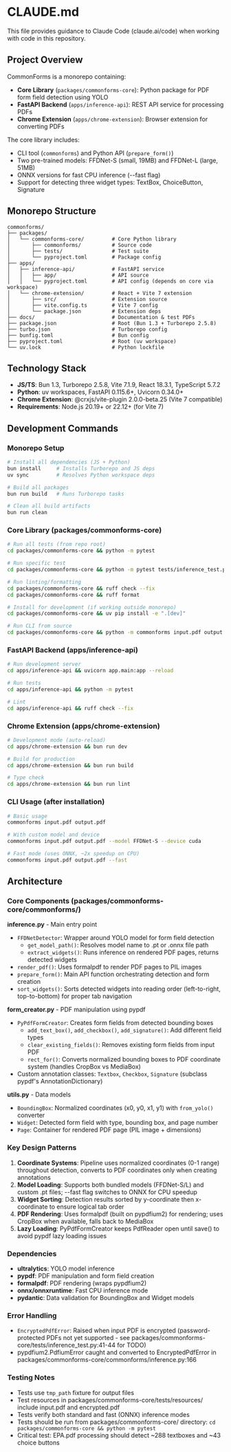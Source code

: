 # CLAUDE.md

This file provides guidance to Claude Code (claude.ai/code) when working with code in this repository.

## Project Overview

CommonForms is a monorepo containing:
- **Core Library** (`packages/commonforms-core`): Python package for PDF form field detection using YOLO
- **FastAPI Backend** (`apps/inference-api`): REST API service for processing PDFs
- **Chrome Extension** (`apps/chrome-extension`): Browser extension for converting PDFs

The core library includes:
- CLI tool (`commonforms`) and Python API (`prepare_form()`)
- Two pre-trained models: FFDNet-S (small, 19MB) and FFDNet-L (large, 51MB)
- ONNX versions for fast CPU inference (--fast flag)
- Support for detecting three widget types: TextBox, ChoiceButton, Signature

## Monorepo Structure

```
commonforms/
├── packages/
│   └── commonforms-core/         # Core Python library
│       ├── commonforms/          # Source code
│       ├── tests/                # Test suite
│       └── pyproject.toml        # Package config
├── apps/
│   ├── inference-api/            # FastAPI service
│   │   ├── app/                  # API source
│   │   └── pyproject.toml        # API config (depends on core via workspace)
│   └── chrome-extension/         # React + Vite 7 extension
│       ├── src/                  # Extension source
│       ├── vite.config.ts        # Vite 7 config
│       └── package.json          # Extension deps
├── docs/                         # Documentation & test PDFs
├── package.json                  # Root (Bun 1.3 + Turborepo 2.5.8)
├── turbo.json                    # Turborepo config
├── bunfig.toml                   # Bun config
├── pyproject.toml                # Root (uv workspace)
└── uv.lock                       # Python lockfile
```

## Technology Stack

- **JS/TS**: Bun 1.3, Turborepo 2.5.8, Vite 7.1.9, React 18.3.1, TypeScript 5.7.2
- **Python**: uv workspaces, FastAPI 0.115.6+, Uvicorn 0.34.0+
- **Chrome Extension**: @crxjs/vite-plugin 2.0.0-beta.25 (Vite 7 compatible)
- **Requirements**: Node.js 20.19+ or 22.12+ (for Vite 7)

## Development Commands

### Monorepo Setup
```bash
# Install all dependencies (JS + Python)
bun install     # Installs Turborepo and JS deps
uv sync         # Resolves Python workspace deps

# Build all packages
bun run build   # Runs Turborepo tasks

# Clean all build artifacts
bun run clean
```

### Core Library (packages/commonforms-core)
```bash
# Run all tests (from repo root)
cd packages/commonforms-core && python -m pytest

# Run specific test
cd packages/commonforms-core && python -m pytest tests/inference_test.py::test_inference

# Run linting/formatting
cd packages/commonforms-core && ruff check --fix
cd packages/commonforms-core && ruff format

# Install for development (if working outside monorepo)
cd packages/commonforms-core && uv pip install -e ".[dev]"

# Run CLI from source
cd packages/commonforms-core && python -m commonforms input.pdf output.pdf --fast
```

### FastAPI Backend (apps/inference-api)
```bash
# Run development server
cd apps/inference-api && uvicorn app.main:app --reload

# Run tests
cd apps/inference-api && python -m pytest

# Lint
cd apps/inference-api && ruff check --fix
```

### Chrome Extension (apps/chrome-extension)
```bash
# Development mode (auto-reload)
cd apps/chrome-extension && bun run dev

# Build for production
cd apps/chrome-extension && bun run build

# Type check
cd apps/chrome-extension && bun run lint
```

### CLI Usage (after installation)
```bash
# Basic usage
commonforms input.pdf output.pdf

# With custom model and device
commonforms input.pdf output.pdf --model FFDNet-S --device cuda

# Fast mode (uses ONNX, ~2x speedup on CPU)
commonforms input.pdf output.pdf --fast
```

## Architecture

### Core Components (packages/commonforms-core/commonforms/)

**inference.py** - Main entry point
- `FFDNetDetector`: Wrapper around YOLO model for form field detection
  - `get_model_path()`: Resolves model name to .pt or .onnx file path
  - `extract_widgets()`: Runs inference on rendered PDF pages, returns detected widgets
- `render_pdf()`: Uses formalpdf to render PDF pages to PIL images
- `prepare_form()`: Main API function orchestrating detection and form creation
- `sort_widgets()`: Sorts detected widgets into reading order (left-to-right, top-to-bottom) for proper tab navigation

**form_creator.py** - PDF manipulation using pypdf
- `PyPdfFormCreator`: Creates form fields from detected bounding boxes
  - `add_text_box()`, `add_checkbox()`, `add_signature()`: Add different field types
  - `clear_existing_fields()`: Removes existing form fields from input PDF
  - `rect_for()`: Converts normalized bounding boxes to PDF coordinate system (handles CropBox vs MediaBox)
- Custom annotation classes: `Textbox`, `Checkbox`, `Signature` (subclass pypdf's AnnotationDictionary)

**utils.py** - Data models
- `BoundingBox`: Normalized coordinates (x0, y0, x1, y1) with `from_yolo()` converter
- `Widget`: Detected form field with type, bounding box, and page number
- `Page`: Container for rendered PDF page (PIL image + dimensions)

### Key Design Patterns

1. **Coordinate Systems**: Pipeline uses normalized coordinates (0-1 range) throughout detection, converts to PDF coordinates only when creating annotations
2. **Model Loading**: Supports both bundled models (FFDNet-S/L) and custom .pt files; --fast flag switches to ONNX for CPU speedup
3. **Widget Sorting**: Detection results sorted by y-coordinate then x-coordinate to ensure logical tab order
4. **PDF Rendering**: Uses formalpdf (built on pypdfium2) for rendering; uses CropBox when available, falls back to MediaBox
5. **Lazy Loading**: PyPdfFormCreator keeps PdfReader open until save() to avoid pypdf lazy loading issues

### Dependencies

- **ultralytics**: YOLO model inference
- **pypdf**: PDF manipulation and form field creation
- **formalpdf**: PDF rendering (wraps pypdfium2)
- **onnx/onnxruntime**: Fast CPU inference mode
- **pydantic**: Data validation for BoundingBox and Widget models

### Error Handling

- `EncryptedPdfError`: Raised when input PDF is encrypted (password-protected PDFs not yet supported - see packages/commonforms-core/tests/inference_test.py:41-44 for TODO)
- pypdfium2.PdfiumError caught and converted to EncryptedPdfError in packages/commonforms-core/commonforms/inference.py:166

### Testing Notes

- Tests use `tmp_path` fixture for output files
- Test resources in packages/commonforms-core/tests/resources/ include input.pdf and encrypted.pdf
- Tests verify both standard and fast (ONNX) inference modes
- Tests should be run from packages/commonforms-core/ directory: `cd packages/commonforms-core && python -m pytest`
- Critical test: EPA.pdf processing should detect ~288 textboxes and ~43 choice buttons
